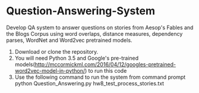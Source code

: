 # Question-Answering-System
Develop QA system to answer questions on stories from Aesop's Fables and the Blogs Corpus using word overlaps, distance measures, dependency parses, WordNet and Word2vec pretrained models.

1. Download or clone the repository.
2. You will need  Python 3.5 and Google's pre-trained models(http://mccormickml.com/2016/04/12/googles-pretrained-word2vec-model-in-python/) to run this code
3. Use the following command to run the system from command prompt
      python Question_Answering.py hw8_test_process_stories.txt
    
